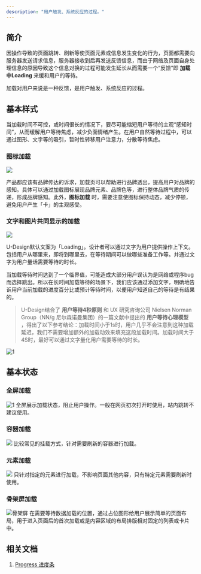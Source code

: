 ```yaml
---
description: "用户触发、系统反应的过程。"
---
```


## 简介
因操作导致的页面跳转、刷新等使页面元素或信息发生变化的行为，页面都需要向服务器发送请求信息，服务器接收到后再发送反馈信息，而由于网络及页面自身处理信息的原因导致这个信息对换的过程可能发生延长从而需要一个“反馈”即 **加载中Loading** 来缓和用户的等待。

加载对用户来说是一种反馈，是用户触发、系统反应的过程。



## 基本样式
当加载时间不可控，或时间很长的情况下，要尽可能缩短用户等待的主观“感知时间”，从而缓解用户等待焦虑，减少负面情绪产生。在用户自然等待过程中，可以通过图形、文字等的吸引，暂时性转移用户注意力，分散等待焦虑。

### 图标加载
![](https://www-s.ucloud.cn/2022/08/31c5cd0d60178682a7ab35f1f029c492_1660736150954.png)

产品都应该有品牌传达的诉求，加载页可以帮助进行品牌透出，提高用户对品牌的感知。具体可以通过加载图标展现品牌元素、品牌色等，进行整体品牌气质的传递，形成品牌感知。此外，**图标加载** 时，需要注意使图标保持动态，减少停顿，避免用户产生「卡」的主观感受。


### 文字和图片共同显示的加载

![](https://www-s.ucloud.cn/2022/08/453f2ad2c0846f48fee1a5661559e302_1660736150956.png)

U-Design默认文案为「Loading」。设计者可以通过文字为用户提供操作上下文。包括用户从哪里来，即将到哪里去，在等待期间可以做哪些准备工作等。并通过文字为用户量话需要等待的时长。

当加载等待时间达到了一个临界值，可能造成大部分用户误认为是网络或程序bug而选择跳出。所以在长时间加载等待的场景下，我们应该通过添加文字，明确地告诉用户当前加载的进度百分比或预计等待时间，以便用户知道自己的等待是有结果的。

> U-Design结合了 **用户等待4秒原则** 和 UX 研究咨询公司 Nielsen Norman Group（NN/g 尼尔森诺曼集团）的一篇文献中提出的 **用户等待心理模型** ，得出了以下参考结论：加载时间小于1s时，用户几乎不会注意到这种加载延迟，我们不需要增加额外的加载动效来填充这段加载时间。加载时间大于4S时，最好可以通过文字量化用户需要等待的时长。

![1](https://www-s.ucloud.cn/2022/08/26fcb5e53e8fbb0d21387447018137e2_1660736150958.png)



## 基本状态
### 全屏加载
![1](https://www-s.ucloud.cn/2022/08/afdc783859a02c6e276842913fa5adbd_1660736150975.png)
全屏展示加载状态，阻止用户操作。一般在网页初次打开时使用，站内跳转不建议使用。

### 容器加载
![](https://www-s.ucloud.cn/2022/08/62441e62098c6dad570209e8b051e42c_1660736150994.png)
比较常见的挂载方式，针对需要刷新的容器进行加载。

### 元素加载
![](https://www-s.ucloud.cn/2022/08/a9c4ace4247f4157d31a0616392ffe02_1660736346820.png)
只针对指定的元素进行加载，不影响页面其他内容，只有特定元素需要刷新时使用。

### 骨架屏加载

![骨架屏](https://www-s.ucloud.cn/2022/08/7e9c93a878221c7814ac995fa3cead5f_1660736346821.png)
在需要等待数据加载的位置，通过占位图形给用户展示简单的页面布局，用于进入页面后的首次加载或是内容区域的布局排版相对固定的列表或卡片中。



## 相关文档

1. [Progress 进度条](/component/Progress/)
